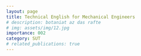 ```yaml
---
layout: page
title: Technical English for Mechanical Engineers
# description: botaniat az das rafte
# img: assets/img/12.jpg
importance: 002
category: SUT
# related_publications: true
---
```


<!-- ### References -->